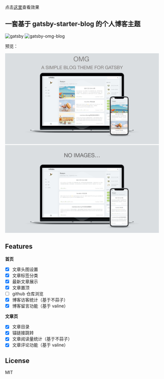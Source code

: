 点击[这里](https://omg.byeguo.cn/)查看效果

## 一套基于 gatsby-starter-blog 的个人博客主题

![gatsby](https://img.shields.io/badge/gatsby-v2.18.12-663399.svg?style=plastic) ![gatsby-omg-blog](https://img.shields.io/badge/gatsby_omg_blog-v1.0-5FCF80.svg?style=plastic)

预览：

![show1](./static/show1.jpg)
![show2](./static/show2.jpg)

## Features

**首页**

- [x] 文章头图设置
- [x] 文章标签分类
- [x] 最新文章展示
- [x] 文章置顶
- [ ] github 仓库浏览
- [x] 博客访客统计（基于不蒜子）
- [x] 博客留言功能（基于 valine）

**文章页**

- [x] 文章目录
- [x] 锚链接跳转
- [x] 文章阅读量统计（基于不蒜子）
- [x] 文章评论功能（基于 valine）

## License

MIT

